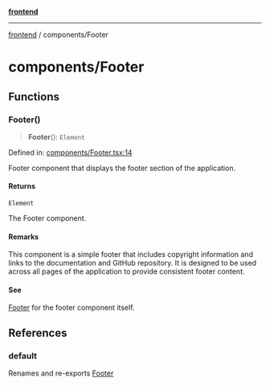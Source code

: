 [**frontend**](../README.md)

***

[frontend](../modules.md) / components/Footer

# components/Footer

## Functions

### Footer()

> **Footer**(): `Element`

Defined in: [components/Footer.tsx:14](https://github.com/PalisadoesFoundation/switchmap-ng/blob/develop/frontend/src/app/components/Footer.tsx#L14)

Footer component that displays the footer section of the application.

#### Returns

`Element`

The Footer component.

#### Remarks

This component is a simple footer that includes copyright information
and links to the documentation and GitHub repository. It is designed to be
used across all pages of the application to provide consistent footer content.

#### See

[Footer](#footer) for the footer component itself.

## References

### default

Renames and re-exports [Footer](#footer)
